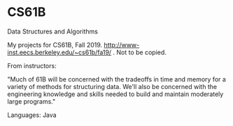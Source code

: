 # CS61B
Data Structures and Algorithms

My projects for CS61B, Fall 2019. http://www-inst.eecs.berkeley.edu/~cs61b/fa19/ . Not to be copied.

From instructors:

"Much of 61B will be concerned with the tradeoffs in time and memory for a variety of methods for structuring data. We'll also be concerned with the engineering knowledge and skills needed to build and maintain moderately large programs."

Languages: Java

